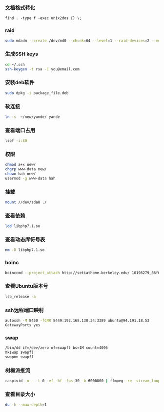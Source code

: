 ### 文档格式转化
```
find . -type f -exec unix2dos {} \;
```
### raid
```bash
sudo mdadm --create /dev/md0 --chunk=64 --level=1 --raid-devices=2 --metadata=0.90 /dev/sda6 /dev/sdb8
```
### 生成SSH keys
```bash
cd ~/.ssh
ssh-keygen -t rsa -C you@email.com
```

### 安装deb软件
```bash
sudo dpkg -i package_file.deb
```

### 软连接
```bash
ln -s  ~/new/yande/ yande
```

### 查看端口占用
```bash
lsof -i:80
```

### 权限
```bash
chmod a+x new/
chgrp www-data new/
chown hah new/
usermod -g www-data hah
```

### 挂载
```bash
mount //dev/sda8 ./
```

### 查看依赖
```bash
ldd libphp7.1.so
```
### 查看动态库符号表
```bash
nm -D libphp7.1.so
```

### boinc
```bash
boinccmd --project_attach http://setiathome.berkeley.edu/ 10198279_86f0cb8820edf9b00bc22ae27c1d2de8
```

### 查看Ubuntu版本号
```bash
lsb_release -a
```
### ssh远程端口映射
```bash
autossh -M 8450 -fCNR 8449:192.168.130.34:3389 ubuntu@94.191.18.53
GatewayPorts yes
```
### swap
```bash
/bin/dd if=/dev/zero of=swapfl bs=1M count=4096
mkswap swapfl
swapon swapfl
```

### 树梅派推流
```bash
raspivid -o - -t 0 -vf -hf -fps 30 -b 6000000 | ffmpeg -re -stream_loop -1  -f h264 -i - -vcodec copy  -f flv  "rtmp://192.168.131.81:1935/stream/cam"
```

### 查看目录大小
```bash
du -h --max-depth=1
```